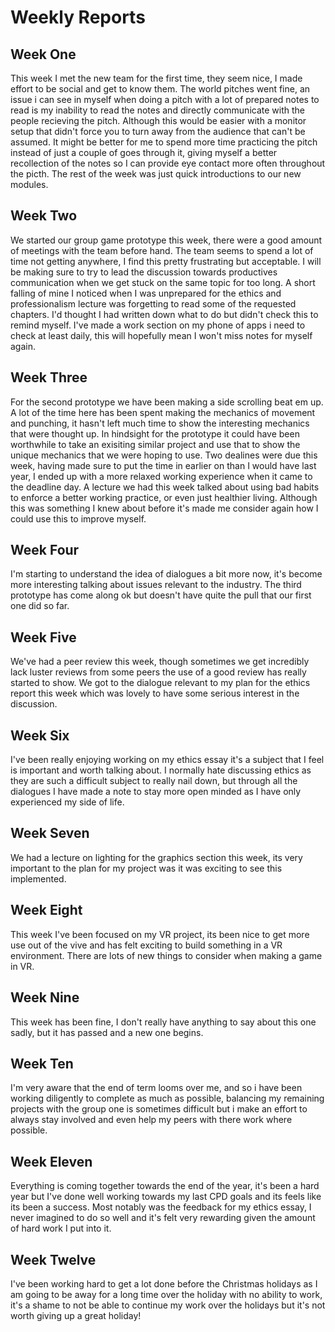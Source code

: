 # Weekly Reports

## Week One

This week I met the new team for the first time, they seem nice, I made effort to be social and get to know them. The world pitches went fine, an issue i can see in myself when doing a pitch with a lot of prepared notes to read is my inability to read the notes and directly communicate with the people recieving the pitch. Although this would be easier with a monitor setup that didn't force you to turn away from the audience that can't be assumed. It might be better for me to spend more time practicing the pitch instead of just a couple of goes through it, giving myself a better recollection of the notes so I can provide eye contact more often throughout the picth. The rest of the week was just quick introductions to our new modules.

## Week Two

We started our group game prototype this week, there were a good amount of meetings with the team before hand. The team seems to spend a lot of time not getting anywhere, I find this pretty frustrating but acceptable. I will be making sure to try to lead the discussion towards productives communication when we get stuck on the same topic for too long.  A short falling of mine I noticed when I was unprepared for the ethics and professionalism lecture was forgetting to read some of the requested chapters. I'd thought I had written down what to do but didn't check this to remind myself. I've made a work section on my phone of apps i need to check at least daily, this will hopefully mean I won't miss notes for myself again.

## Week Three

For the second prototype we have been making a side scrolling beat em up. A lot of the time here has been spent making the mechanics of movement and punching, it hasn't left much time to show the interesting mechanics that were thought up. In hindsight for the prototype it could have been worthwhile to take an exisiting similar project and use that to show the unique mechanics that we were hoping to use. Two dealines were due this week, having made sure to put the time in earlier on than I would have last year, I ended up with a more relaxed working experience when it came to the deadline day. A lecture we had this week talked about using bad habits to enforce a better working practice, or even just healthier living. Although this was something I knew about before it's made me consider again how I could use this to improve myself.

## Week Four

I'm starting to understand the idea of dialogues a bit more now, it's become more interesting talking about issues relevant to the industry. The third prototype has come along ok but doesn't have quite the pull that our first one did so far.

## Week Five

We've had a peer review this week, though sometimes we get incredibly lack luster reviews from some peers the use of a good review has really started to show. We got to the dialogue relevant to my plan for the ethics report this week which was lovely to have some serious interest in the discussion.

## Week Six

I've been really enjoying working on my ethics essay it's a subject that I feel is important and worth talking about. I normally hate discussing ethics as they are such a difficult subject to really nail down, but through all the dialogues I have made a note to stay more open minded as I have only experienced my side of life.

## Week Seven

We had a lecture on lighting for the graphics section this week, its very important to the plan for my project was it was exciting to see this implemented.

## Week Eight

This week I've been focused on my VR project, its been nice to get more use out of the vive and has felt exciting to build something in a VR environment. There are lots of new things to consider when making a game in VR.

## Week Nine

This week has been fine, I don't really have anything to say about this one sadly, but it has passed and a new one begins.

## Week Ten

I'm very aware that the end of term looms over me, and so i have been working diligently to complete as much as possible, balancing my remaining projects with the group one is sometimes difficult but i make an effort to always stay involved and even help my peers with there work where possible.

## Week Eleven

Everything is coming together towards the end of the year, it's been a hard year but I've done well working towards my last CPD goals and its feels like its been a success. Most notably was the feedback for my ethics essay, I never imagined to do so well and it's felt very rewarding given the amount of hard work I put into it.

## Week Twelve

I've been working hard to get a lot done before the Christmas holidays as I am going to be away for a long time over the holiday with no ability to work, it's a shame to not be able to continue my work over the holidays but it's not worth giving up a great holiday!

